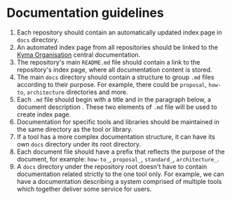 # Documentation guidelines

1. Each repository should contain an automatically updated index page in `docs` directory.
2. An automated index page from all repositories should be linked to the [Kyma Organisation](https://github.tools.sap/kyma/documentation) central documentation.
3. The repository's main `README.md` file should contain a link to the repository's index page, where all documentation content is stored.
4. The main `docs` directory should contain a structure to group `.md` files according to their purpose. For example, there could be `proposal`, `how-to`, `architecture` directories and more.
5. Each `.md` file should begin with a title and in the paragraph below, a document description . These two elements of `.md` file will be used to create index page.
6. Documentation for specific tools and libraries should be maintained in the same directory as the tool or library.
7. If a tool has a more complex documentation structure, it can have its own `docs` directory under its root directory.
8. Each document file should have a prefix that reflects the purpose of the document, for example: `how-to_`, `proposal_`, `standard_`, `architecture_`.
9. A `docs` directory under the repository root doesn't have to contain documentation related strictly to the one tool only. For example, we can have a documentation describing a system comprised of multiple tools which together deliver some service for users.
